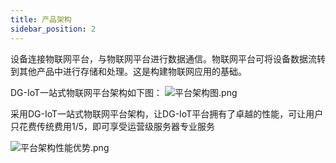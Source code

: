 ```yaml
---
title: 产品架构
sidebar_position: 2
---
```



设备连接物联网平台，与物联网平台进行数据通信。物联网平台可将设备数据流转到其他产品中进行存储和处理。这是构建物联网应用的基础。

DG-IoT一站式物联网平台架构如下图：
![平台架构图.png](http://dgiot-1253666439.cos.ap-shanghai-fsi.myqcloud.com/shuwa_tech/zh/product/dgiot/product_presentation/%E5%B9%B3%E5%8F%B0%E6%9E%B6%E6%9E%84%E5%9B%BE.png)

采用DG-IoT一站式物联网平台架构，让DG-IoT平台拥有了卓越的性能，可让用户只花费传统费用1/5，即可享受运营级服务器专业服务 

![平台架构性能优势.png](http://dgiot-1253666439.cos.ap-shanghai-fsi.myqcloud.com/shuwa_tech/zh/product/dgiot/product_presentation/%E5%B9%B3%E5%8F%B0%E6%9E%B6%E6%9E%84%E6%80%A7%E8%83%BD%E4%BC%98%E5%8A%BF.png)
